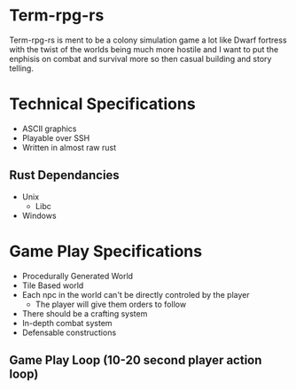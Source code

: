 # Term-rpg-rs

Term-rpg-rs is ment to be a colony simulation game a lot like Dwarf fortress
with the twist of the worlds being much more hostile and I want to put the
enphisis on combat and survival more so then casual building and story telling.

# Technical Specifications

- ASCII graphics
- Playable over SSH
- Written in almost raw rust

## Rust Dependancies

- Unix
    - Libc
- Windows

# Game Play Specifications

- Procedurally Generated World
- Tile Based world
- Each npc in the world can't be directly controled by the player
    - The player will give them orders to follow
- There should be a crafting system
- In-depth combat system
- Defensable constructions

## Game Play Loop (10-20 second player action loop)

